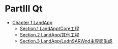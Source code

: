 # PartⅢ Qt

* [Chapter 1 LandApp](./cpt01_landapp/README.md)
  * [Section.1 LandApp/Core工程](./cpt01_landapp/01_landapp_core.md)
  * [Section.2 LandApp/其他工程](./cpt01_landapp/02_landapp_another.md)
  * [Section.3 LandApp/LadnSARWnd主界面生成](./cpt01_landapp/03_landapp_landsarwnd.md)